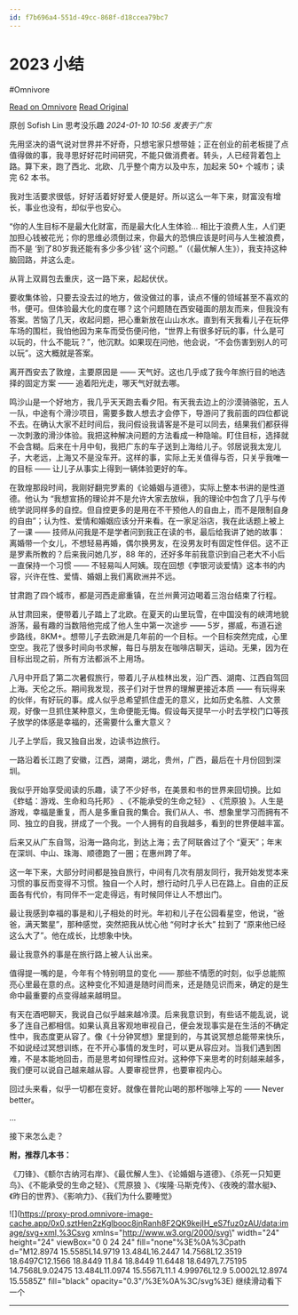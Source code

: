 ```yaml
---
id: f7b696a4-551d-49cc-868f-d18ccea79bc7
---
```


# 2023 小结
#Omnivore

[Read on Omnivore](https://omnivore.app/me/https-mp-weixin-qq-com-s-biz-mj-m-5-nj-i-4-mj-m-0-mw-3-d-3-d-chk-18cf3cdd02a)
[Read Original](https://mp.weixin.qq.com/s?__biz=MjM5NjI4MjM0Mw%3D%3D&chksm=bd0bd21e8a7c5b084b576103690074bebfe1a96cfbdc5d7370ba727782cbbc8001bb2e84fe41&idx=1&lang=zh_CN&mid=2652166294&sn=475bf1b82f7f9943837b67bec399c5cd&token=241587091)

原创 Sofish Lin  思考没乐趣 _2024-01-10 10:56_ _发表于广东_ 

先用坚决的语气说对世界并不好奇，只想宅家只想带娃；正在创业的前老板提了点值得做的事，我寻思好好花时间研究，不能只做消费者。转头，人已经背着包上路。算下来，跑了西北、北欧、几乎整个南方以及中东，加起来 50+ 个城市；读完 62 本书。

我对生活要求很低，好好活着好好爱人便是好。所以这么一年下来，财富没有增长，事业也没有，却似乎也安心。

“你的人生目标不是最大化财富，而是最大化人生体验... 相比于浪费人生，人们更加担心钱被花光；你的思维必须倒过来，你最大的恐惧应该是时间与人生被浪费，而不是 ‘到了80岁我还能有多少多少钱’ 这个问题。”（《最优解人生》），我支持这种脑回路，并这么走。

从背上双肩包去重庆，这一路下来，起起伏伏。

要收集体验，只要去没去过的地方，做没做过的事，读点不懂的领域甚至不喜欢的书，便可。但体验最大化的度在哪？这个问题随在西安碰面的朋友而来，但我没有答案。苦恼了几天，收起问题，把心重新放在山山水水。直到有天我看儿子在玩停车场的围栏，我怕他因为来车而受伤便问他，“世界上有很多好玩的事，什么是可以玩的，什么不能玩？”，他沉默。如果现在问他，他会说，“不会伤害到别人的可以玩”。这大概就是答案。

离开西安去了敦煌，主要原因是 —— 天气好。这也几乎成了我今年旅行目的地选择的固定方案 —— 追着阳光走，哪天气好就去哪。

鸣沙山是一个好地方，我几乎天天跑去看夕阳。有天我去边上的沙漠骑骆驼，五人一队，中途有个滑沙项目，需要多数人想去才会停下，导游问了我前面的四位都说不去。在确认大家不赶时间后，我问假设我请客是不是可以同去，结果我们都获得一次刺激的滑沙体验。我把这种解决问题的方法看成一种隐喻。盯住目标，选择就不会含糊。后来在十月中旬，我把广东的车子送到上海给儿子。邻居说我太宠儿子，大老远，上海又不是没车开。这样的事，实际上无关值得与否，只关乎我唯一的目标 —— 让儿子从事实上得到一辆体验更好的车。

在敦煌那段时间，我刚好翻完罗素的《论婚姻与道德》，实际上整本书讲的是性道德。他认为 “我想宣扬的理论并不是允许大家去放纵，我的理论中包含了几乎与传统学说同样多的自控。但自控更多的是用在不干预他人的自由上，而不是限制自身的自由”；认为性、爱情和婚姻应该分开来看。在一家足浴店，我在此话题上被上了一课 —— 技师从问我是不是学者问到我正在读的书，最后给我讲了她的故事：离婚带一个女儿，不想轻易再婚，偶尔换男友，在没男友时有固定性伴侣。这不正是罗素所教的？后来我问她几岁，88 年的，还好多年前我意识到自己老大不小后一直保持一个习惯 —— 不轻易叫人阿姨。现在回想《李银河谈爱情》这本书的内容，兴许在性、爱情、婚姻上我们离欧洲并不远。

甘肃跑了四个城市，都是河西走廊重镇，在兰州黄河边喝着三泡台结束了行程。

从甘肃回来，便带着儿子踏上了北欧。在夏天的山里玩雪，在中国没有的峡湾地貌游荡，最有趣的当数陪他完成了他人生中第一次途步 —— 5岁，挪威，布道石途步路线，8KM+。想带儿子去欧洲是几年前的一个目标。一个目标突然完成，心里空空。我花了很多时间向书求解，每日与朋友在咖啡店聊天，运动。无果，因为在目标出现之前，所有方法都派不上用场。

八月中开启了第二次暑假旅行，带着儿子从桂林出发，沿广西、湖南、江西自驾回上海。天伦之乐。期间我发现，孩子们对于世界的理解更接近本质 —— 有玩得来的伙伴，有好玩的事。成人似乎总希望抓住虚无的意义，比如历史名胜、人文景观，好像一旦抓住某种意义，生命便能无悔。假设每天提早一小时去学校门口等孩子放学的体感是幸福的，还需要什么重大意义？

儿子上学后，我又独自出发，边读书边旅行。

一路沿着长江跑了安徽，江西，湖南，湖北，贵州，广西，最后在十月份回到深圳。

我似乎开始享受阅读的乐趣，读了不少好书，在美景和书的世界来回切换。比如《蚱蜢：游戏、生命和乌托邦》 、《不能承受的生命之轻》 、《荒原狼 》。人生是游戏，幸福是重复，而人是多重自我的集合。我们从人、书、想象里学习而拥有不同、独立的自我，拼成了一个我。一个人拥有的自我越多，看到的世界便越丰富。

后来又从广东自驾，沿海一路向北，到达上海；去了阿联酋过了个 “夏天”；年末在深圳、中山、珠海、顺德跑了一圈；在惠州跨了年。

这一年下来，大部分时间都是独自旅行，中间有几次有朋友同行，我开始发觉本来习惯的事反而变得不习惯。独自一个人时，想行动时几乎人已在路上。自由的正反面各有代价，有同伴不一定走得远，有时候同伴让人不想出门。

最让我感到幸福的事是和儿子相处的时光。年初和儿子在公园看星空，他说，“爸爸，满天繁星”，那种感觉，突然把我从忧心他 “何时才长大” 拉到了 “原来他已经这么大了”。他在成长，比想象中快。

最让我意外的事是在旅行路上被人认出来。

值得提一嘴的是，今年有个特别明显的变化 —— 那些不情愿的时刻，似乎总能照亮心里最在意的点。这种变化不知道是随时间而来，还是随见识而来，确定的是生命中最重要的点变得越来越明显。

有天在酒吧聊天，我说自己似乎越来越冷漠。后来我意识到，有些话不能乱说，说多了连自己都相信。如果认真且客观地审视自己，便会发现事实是在生活的不确定性中，我态度更从容了。像《十分钟冥想》里提到的，与其说冥想总能带来快乐，不如说经过冥想训练，在不开心事情的发生时，可以更从容应对。当我们遇到困难，不是本能地回击，而是思考如何理性应对。这种停下来思考的时刻越来越多，我们便可以说自己越来越从容。人要审视世界，也要审视内心。

回过头来看，似乎一切都在变好。就像在普陀山喝的那杯咖啡上写的 —— Never better。

...

接下来怎么走？

**附，推荐几本书：**

《刀锋》、《额尔古纳河右岸》、《最优解人生》、《论婚姻与道德》、《杀死一只知更鸟》、《不能承受的生命之轻》、《荒原狼 》、《埃隆·马斯克传》、《夜晚的潜水艇》、《昨日的世界》、《影响力》、《我们为什么要睡觉》

![](https://proxy-prod.omnivore-image-cache.app/0x0,sztHen2zKglbooc8jnRanh8F2QK9kejIH_eS7fuz0zAU/data:image/svg+xml,%3Csvg xmlns=\"http://www.w3.org/2000/svg\" width=\"24\" height=\"24\" viewBox=\"0 0 24 24\" fill=\"none\"%3E%0A%3Cpath d=\"M12.8974 15.5585L14.9719 13.484L16.2447 14.7568L12.3519 18.6497C12.1566 18.8449 11.84 18.8449 11.6448 18.6497L7.75195 14.7568L9.02475 13.484L11.0974 15.5567L11.1 4.99976L12.9 5.0002L12.8974 15.5585Z\" fill=\"black\" opacity=\"0.3\"/%3E%0A%3C/svg%3E) 继续滑动看下一个 

---

